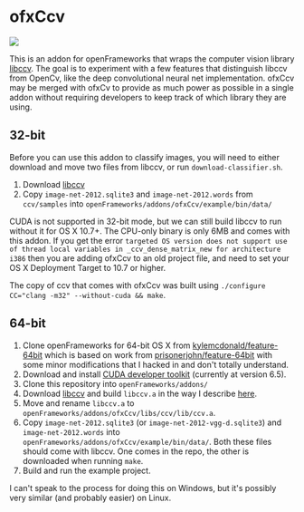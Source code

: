 # ofxCcv

![](https://farm8.staticflickr.com/7415/16250786748_f0e3984e19_o.png)

This is an addon for openFrameworks that wraps the computer vision library [libccv](libccv.org). The goal is to experiment with a few features that distinguish libccv from OpenCv, like the deep convolutional neural net implementation. ofxCcv may be merged with ofxCv to provide as much power as possible in a single addon without requiring developers to keep track of which library they are using.

## 32-bit

Before you can use this addon to classify images, you will need to either download and move two files from libccv, or run `download-classifier.sh`.

1. Download [libccv](http://libccv.org/)
2. Copy `image-net-2012.sqlite3` and `image-net-2012.words` from `ccv/samples` into `openFrameworks/addons/ofxCcv/example/bin/data/`

CUDA is not supported in 32-bit mode, but we can still build libccv to run without it for OS X 10.7+. The CPU-only binary is only 6MB and comes with this addon. If you get the error `targeted OS version does not support use of thread local variables in _ccv_dense_matrix_new for architecture i386` then you are adding ofxCcv to an old project file, and need to set your OS X Deployment Target to 10.7 or higher.

The copy of ccv that comes with ofxCcv was built using `./configure CC="clang -m32" --without-cuda && make`.

## 64-bit

1. Clone openFrameworks for 64-bit OS X from [kylemcdonald/feature-64bit](https://github.com/kylemcdonald/openFrameworks/tree/feature-64bit) which is based on work from [prisonerjohn/feature-64bit](https://github.com/prisonerjohn/openFrameworks/tree/feature-64bit) with some minor modifications that I hacked in and don't totally understand.
2. Download and install [CUDA developer toolkit](https://developer.nvidia.com/cuda-toolkit) (currently at version 6.5).
3. Clone this repository into `openFrameworks/addons/`
4. Download [libccv](http://libccv.org/) and build `libccv.a` in the way I describe [here](https://github.com/liuliu/ccv/issues/131#issue-56143724).
5. Move and rename `libccv.a` to `openFrameworks/addons/ofxCcv/libs/ccv/lib/ccv.a`.
6. Copy `image-net-2012.sqlite3` (or `image-net-2012-vgg-d.sqlite3`) and `image-net-2012.words` into `openFrameworks/addons/ofxCcv/example/bin/data/`. Both these files should come with libccv. One comes in the repo, the other is downloaded when running `make`.
7. Build and run the example project.

I can't speak to the process for doing this on Windows, but it's possibly very similar (and probably easier) on Linux.